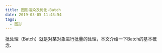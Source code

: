 ```yaml
---
title: 图形渲染及优化-Batch
date: 2019-03-05 11:43:54
tags:
  - 图形
---
```

批处理（Batch）就是对某对象进行批量的处理，本文介绍一下Batch的基本概念、